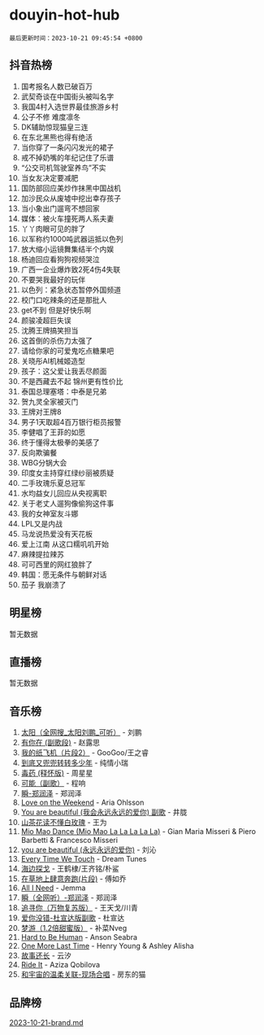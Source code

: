 # douyin-hot-hub

`最后更新时间：2023-10-21 09:45:54 +0800`

## 抖音热榜

1. 国考报名人数已破百万
1. 武契奇谈在中国街头被叫名字
1. 我国4村入选世界最佳旅游乡村
1. 公子不修 难度凛冬
1. DK辅助惊现猫皇三连
1. 在东北黑熊也得有绝活
1. 当你穿了一条闪闪发光的裙子
1. 戒不掉奶嘴的年纪记住了乐谱
1. “公交司机驾驶室养鸟”不实
1. 当女友决定要减肥
1. 国防部回应美炒作抹黑中国战机
1. 加沙民众从废墟中挖出幸存孩子
1. 当小象出门遛弯不想回家
1. 媒体：被火车撞死两人系夫妻
1. 丫丫肉眼可见的胖了
1. 以军称约1000吨武器运抵以色列
1. 放大缩小运镜舞集结半个内娱
1. 杨迪回应看狗狗视频哭泣
1. 广西一企业爆炸致2死4伤4失联
1. 不要哭我最好的玩伴
1. 以色列：紧急状态暂停外国频道
1. 校门口吃辣条的还是那批人
1. get不到 但是好快乐啊
1. 颜骏凌超巨失误
1. 沈腾王牌搞笑担当
1. 这首倒的杀伤力太强了
1. 请给你家的可爱鬼吃点糖果吧
1. 关晓彤AI机械姬造型
1. 孩子：这父爱让我丢尽颜面
1. 不是西藏去不起 锦州更有性价比
1. 泰国总理塞塔：中泰是兄弟
1. 贺九灵全家被灭门
1. 王牌对王牌8
1. 男子1天取超4百万银行柜员报警
1. 李健唱了王菲的如愿
1. 终于懂得太极拳的美感了
1. 反向欺骗餐
1. WBG分锅大会
1. 印度女主持穿红绿纱丽被质疑
1. 二手玫瑰乐夏总冠军
1. 水均益女儿回应从央视离职
1. 关于老丈人遛狗像偷狗这件事
1. 我的女神室友斗娜
1. LPL又是内战
1. 马龙说热爱没有天花板
1. 爱上江南 从这口糯叽叽开始
1. 麻辣提拉辣苏
1. 可可西里的网红狼胖了
1. 韩国：愿无条件与朝鲜对话
1. 茄子 我崩溃了

## 明星榜

暂无数据

## 直播榜

暂无数据

## 音乐榜

1. [太阳（全网搜_太阳刘鹏_可听）](https://sf6-cdn-tos.douyinstatic.com/obj/tos-cn-ve-2774/ogWbyIQnlBFImVbeDocRdCIYtBHlbJXgfZMvgz) - 刘鹏
1. [有你在 (副歌段)](https://sf6-cdn-tos.douyinstatic.com/obj/tos-cn-ve-2774/o8zImmNsI8B0yfAW5FKAB1oBhkMAlIrwsZEi1V) - 赵露思
1. [我的纸飞机（片段2）](https://sf6-cdn-tos.douyinstatic.com/obj/tos-cn-ve-2774/oM2ZrKcg2CD5AeRB2gkeXOFB1IxAGJdZPazYHf) - GooGoo/王之睿
1. [到底又兜兜转转多少年](https://sf6-cdn-tos.douyinstatic.com/obj/tos-cn-ve-2774/os1AQ0obZlDYZQByBsnEHx8h9OoIgCJgXeOfwt) - 纯情小瑞
1. [毒药 (释怀版)](https://sf3-cdn-tos.douyinstatic.com/obj/tos-cn-ve-2774/oYILMEAzspdZBIzy4frJNB8ZHPHWAhiwowd4Ad) - 周星星
1. [可能（副歌）](https://sf3-cdn-tos.douyinstatic.com/obj/tos-cn-ve-2774/cde1731888894259b333569393c2fb51) - 程响
1. [瞬-郑润泽](https://sf6-cdn-tos.douyinstatic.com/obj/tos-cn-ve-2774/oYXHIohzvbNAzBhHgyksWpRM4bfkDsBdBDAynw) - 郑润泽
1. [Love on the Weekend](https://sf3-cdn-tos.douyinstatic.com/obj/tos-cn-ve-2774/o4tVQen5ZtBZEMlD1CDIepBC2OigkU1KQkb1vd) - Aria Ohlsson
1. [You are beautiful (我会永远永远的爱你) 副歌](https://sf6-cdn-tos.douyinstatic.com/obj/tos-cn-ve-2774/o4NlnjbBAIAhg5wOCWzJoyMzkIqGxYsR7f3W4Q) - 井胧
1. [山茶花读不懂白玫瑰](https://sf3-cdn-tos.douyinstatic.com/obj/tos-cn-ve-2774/osfn8B7DktrRHEPJgPCfDbw7QDQEkwC16BxZg9) - 王为
1. [Mio Mao Dance (Mio Mao La La La La La)](https://sf3-cdn-tos.douyinstatic.com/obj/tos-cn-ve-2774/owhJZ1sWIABNvU3gOxlwztm0oAfMK58zHXT8GM) - Gian Maria Misseri & Piero Barbetti & Francesco Misseri
1. [you are beautiful (永远永远的爱你)](https://sf6-cdn-tos.douyinstatic.com/obj/tos-cn-ve-2774/7f5e088a940e42b487e76fd10d0ffcfd) - 刘沁
1. [Every Time We Touch](https://sf3-cdn-tos.douyinstatic.com/obj/tos-cn-ve-2774/ogN6lUKQeBBfEVhIOMikG1CcJjugxk1tztZyhP) - Dream Tunes
1. [海边探戈](https://sf6-cdn-tos.douyinstatic.com/obj/tos-cn-ve-2774/os9gE0VQCGqt6VQkZDyBBYvfSDY0QFe3vVmubn) - 王鹤棣/王齐铭/朴鲨
1. [在草地上肆意奔跑(片段)](https://sf3-cdn-tos.douyinstatic.com/obj/tos-cn-ve-2774/8831d494742f45dabdfa8adb8b817259) - 傅如乔
1. [All I Need](https://sf6-cdn-tos.douyinstatic.com/obj/tos-cn-ve-2774/e8b55ca1d1fa4f90a60c22b8ece170ac) - Jemma
1. [瞬（全网听）-郑润泽](https://sf6-cdn-tos.douyinstatic.com/obj/tos-cn-ve-2774/o4Vb9eJZClCZTnRQYy0BRSeHGrDtrkrQgIBvQt) - 郑润泽
1. [追寻你（万物复苏版）](https://sf6-cdn-tos.douyinstatic.com/obj/tos-cn-ve-2774/oYeAZJsbjIDit9APmBg8u6uDUQnHmoCf3gbo74) - 王天戈/川青
1. [爱你没错-杜宣达版副歌](https://sf6-cdn-tos.douyinstatic.com/obj/tos-cn-ve-2774/oUm8ctBZQfZQ4jUNWbseSYV0lZDsWn6LCODgCB) - 杜宣达
1. [梦游（1.2倍甜蜜版）](https://sf6-cdn-tos.douyinstatic.com/obj/tos-cn-ve-2774/o4gyAUm8hwufoEABmwVIiQtHsFuGzAEEWtNMzo) - 补菜Nveg
1. [Hard to Be Human](https://sf3-cdn-tos.douyinstatic.com/obj/tos-cn-ve-2774/oQItaej4rB1rBfnJUbKPlQOgDWvSUWRy814CZl) - Anson Seabra
1. [One More Last Time](https://sf3-cdn-tos.douyinstatic.com/obj/tos-cn-ve-2774/oAzTlo0LUAdCAIhjktsKWcLAEUKmZwGcOoB1fy) - Henry Young & Ashley Alisha
1. [故事还长](https://sf3-cdn-tos.douyinstatic.com/obj/tos-cn-ve-2774/30a26758c8594f0ab81ac675c33ee2c5) - 云汐
1. [Ride It](https://sf6-cdn-tos.douyinstatic.com/obj/tos-cn-ve-2774/oMZDIYec6eQynQyWBQnCM11DZzkgnBPtBpD4bi) - Aziza Qobilova
1. [和宇宙的温柔关联-现场合唱](https://sf3-cdn-tos.douyinstatic.com/obj/tos-cn-ve-2774/o0hONGDYQBgk0e5bqDeQOonVmncA6tC2nBwZLT) - 房东的猫

## 品牌榜

[2023-10-21-brand.md](2023-10-21-brand.md)
